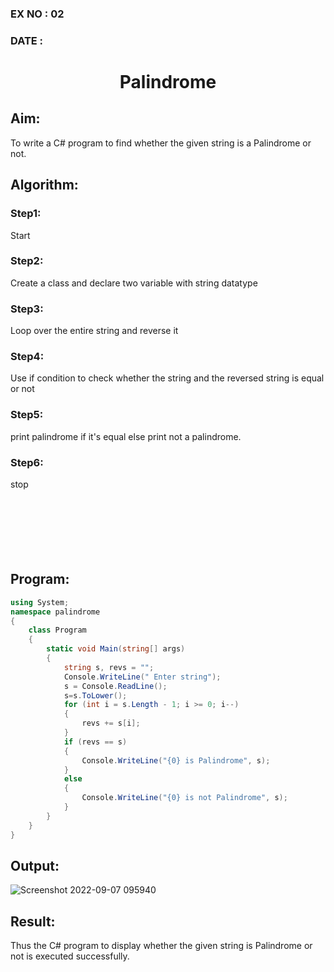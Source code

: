 ### EX NO : 02
### DATE  : 
# <p align="center">Palindrome</p>



## Aim:
To write a C# program to find whether the given string is a Palindrome or not.

## Algorithm:
### Step1: 
Start
### Step2:
Create a class and declare two variable with string datatype
### Step3:
Loop over the entire string and reverse it
### Step4:
Use if condition to check whether the string and the reversed string is equal or not
### Step5:
print palindrome if it's equal else print not a palindrome.
### Step6:
stop
<br/><br/><br/><br/><br/><br/><br/>

## Program:
```c#
using System;
namespace palindrome
{
    class Program
    {
        static void Main(string[] args)
        {
            string s, revs = "";
            Console.WriteLine(" Enter string");
            s = Console.ReadLine();
            s=s.ToLower();
            for (int i = s.Length - 1; i >= 0; i--)
            {
                revs += s[i];
            }
            if (revs == s)
            {
                Console.WriteLine("{0} is Palindrome", s);
            }
            else
            {
                Console.WriteLine("{0} is not Palindrome", s);
            }
        }
    }
}
```

## Output:
![Screenshot 2022-09-07 095940](https://user-images.githubusercontent.com/70213227/189131366-b13576ea-92f1-4605-b847-2165872c8608.png)


## Result:
Thus the C# program to display whether the given string is Palindrome or not is executed successfully.
